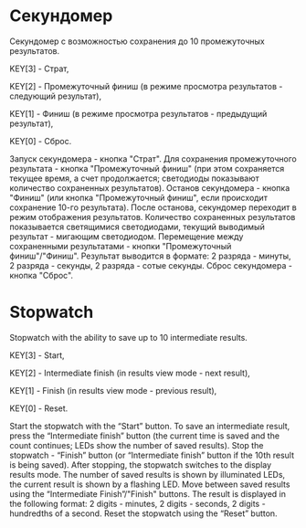 # Секундомер
Секундомер с возможностью сохранения до 10 промежуточных результатов.

KEY[3] - Страт,

KEY[2] - Промежуточный финиш (в режиме просмотра результатов - следующий результат),

KEY[1] - Финиш (в режиме просмотра результатов - предыдущий результат),

KEY[0] - Сброс.

Запуск секундомера - кнопка "Страт". Для сохранения промежуточного результата - кнопка "Промежуточный финиш" (при этом сохраняется текущее время, а счет продолжается; светодиоды показывают количество сохраненных результатов). Останов секундомера - кнопка "Финиш" (или кнопка "Промежуточный финиш", если происходит сохранение 10-го результата). После останова, секундомер переходит в режим отображения результатов. Количество сохраненных результатов показывается светящимися светодиодами, текущий выводимый результат - мигающим светодиодом. Перемещение между сохраненными результатами - кнопки "Промежуточный финиш"/"Финиш". Результат выводится в формате: 2 разряда - минуты, 2 разряда - секунды, 2 разряда - сотые секунды. Сброс секундомера - кнопка "Сброс".

# Stopwatch
Stopwatch with the ability to save up to 10 intermediate results.

KEY[3] - Start,

KEY[2] - Intermediate finish (in results view mode - next result),

KEY[1] - Finish (in results view mode - previous result),

KEY[0] - Reset.

Start the stopwatch with the “Start” button. To save an intermediate result, press the “Intermediate finish” button (the current time is saved and the count continues; LEDs show the number of saved results). Stop the stopwatch - “Finish” button (or “Intermediate finish” button if the 10th result is being saved). After stopping, the stopwatch switches to the display results mode. The number of saved results is shown by illuminated LEDs, the current result is shown by a flashing LED. Move between saved results using the “Intermediate Finish”/"Finish" buttons. The result is displayed in the following format: 2 digits - minutes, 2 digits - seconds, 2 digits - hundredths of a second. Reset the stopwatch using the “Reset” button.